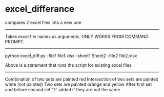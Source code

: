 # excel_differance
compares 2 excel files into a new one

---------

Takes excel file names as arguments. ONLY WORKS FROM COMMAND PROMPT.

---------

python excel_diff.py -file1 file1.xlsx -sheet1 Sheet2 -file2 file2.xlsx

Above is a statement that runs the script for existing excel files

---------

Combination of two sets are painted red
Intersection of two sets are painted white (not painted)
Two sets are painted orange and yellow
After first set and before second set "/" added if they are not the same
